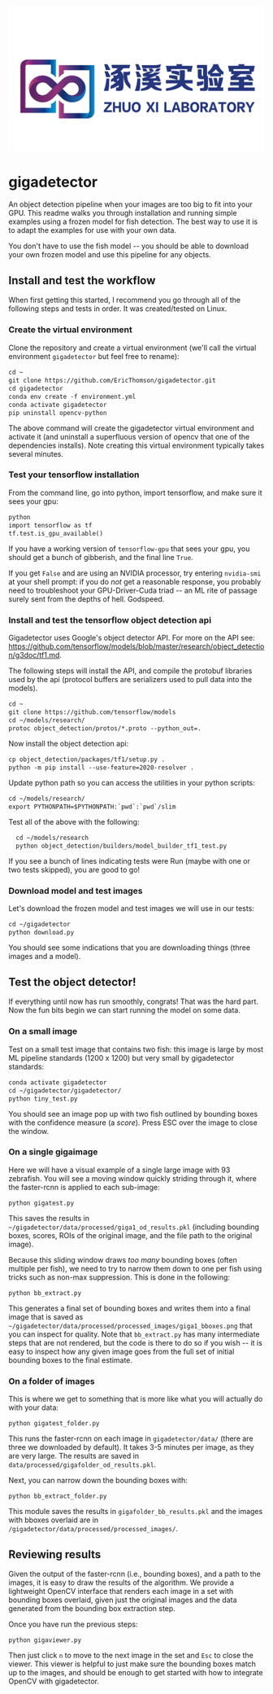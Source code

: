 ![Laboratory Logo](image/logo.png)

# gigadetector
An object detection pipeline when your images are too big to fit into your GPU. This readme walks you through installation and running simple examples using a frozen model for fish detection. The best way to use it is to adapt the examples for use with your own data.

You don't have to use the fish model -- you should be able to download your own frozen model and use this pipeline for any objects.

## Install and test the workflow
When first getting this started, I recommend you go through all of the following steps and tests in order. It was created/tested on Linux.

### Create the virtual environment
Clone the repository and create a virtual environment (we'll call the virtual environment `gigadetector` but feel free to rename):

    cd ~
    git clone https://github.com/EricThomson/gigadetector.git
    cd gigadetector
    conda env create -f environment.yml
    conda activate gigadetector
    pip uninstall opencv-python

The above command will create the gigadetector virtual environment and activate it (and uninstall a superfluous version of opencv that one of the dependencies installs).  Note creating this virtual environment typically takes several minutes.

### Test your tensorflow installation
From the command line, go into python, import tensorflow, and make sure it sees your gpu:

    python
    import tensorflow as tf
    tf.test.is_gpu_available()

If you have a working version of `tensorflow-gpu` that sees your gpu, you should get a bunch of gibberish, and the final line `True`.

If you get `False` and are using an NVIDIA processor, try entering `nvidia-smi` at your shell prompt: if you do *not* get a reasonable response, you probably need to troubleshoot your GPU-Driver-Cuda triad -- an ML rite of passage surely sent from the depths of hell. Godspeed.

### Install and test the tensorflow object detection api
Gigadetector uses Google's object detector API. For more on the API see:
 https://github.com/tensorflow/models/blob/master/research/object_detection/g3doc/tf1.md.

 The following steps will install the API, and compile the protobuf libraries used by the api (protocol buffers are serializers used to pull data into the models).

    cd ~
    git clone https://github.com/tensorflow/models
    cd ~/models/research/
    protoc object_detection/protos/*.proto --python_out=.

Now install the object detection api:

    cp object_detection/packages/tf1/setup.py .
    python -m pip install --use-feature=2020-resolver .

Update python path so you can access the utilities in your python scripts:

    cd ~/models/research/
    export PYTHONPATH=$PYTHONPATH:`pwd`:`pwd`/slim

Test all of the above with the following:

      cd ~/models/research
      python object_detection/builders/model_builder_tf1_test.py

If you see a bunch of lines indicating tests were Run (maybe with one or two tests skipped), you are good to go!

### Download model and test images
Let's download the frozen model and test images we will use in our tests:

    cd ~/gigadetector
    python download.py

You should see some indications that you are downloading things (three images and a model).

## Test the object detector!
If everything until now has run smoothly, congrats! That was the hard part. Now the fun bits begin we can start running the model on some data.

### On a small image
Test on a small test image that contains two fish: this image is large by most ML pipeline standards (1200 x 1200) but very small by gigadetector standards:

    conda activate gigadetector
    cd ~/gigadetector/gigadetector/
    python tiny_test.py

You should see an image pop up with two fish outlined by bounding boxes with the confidence measure (a *score*). Press ESC over the image to close the window.

### On a single gigaimage
Here we will have a visual example of a single large image with 93 zebrafish. You will see a moving window quickly striding through it, where the faster-rcnn is applied to each sub-image:

    python gigatest.py

This saves the results in `~/gigadetector/data/processed/giga1_od_results.pkl` (including bounding boxes, scores, ROIs of the original image, and the file path to the original image).

Because this sliding window draws *too many* bounding boxes (often multiple per fish), we need to try to narrow them down to one per fish using tricks such as non-max suppression. This is done in the following:

    python bb_extract.py

This generates a final set of bounding boxes and writes them into a final image that is saved as `~/gigadetector/data/processed/processed_images/giga1_bboxes.png` that you can inspect for quality. Note that `bb_extract.py` has many intermediate steps that are not rendered, but the code is there to do so if you wish -- it is easy to inspect how any given image goes from the full set of initial bounding boxes to the final estimate.


### On a folder of images
This is where we get to something that is more like what you will actually do with your data:

    python gigatest_folder.py

This runs the faster-rcnn on each image in `gigadetector/data/` (there are three we downloaded by default). It takes 3-5 minutes per image, as they are very large. The results are saved in `data/processed/gigafolder_od_results.pkl`.

Next, you can narrow down the bounding boxes with:

    python bb_extract_folder.py

This module saves the results in `gigafolder_bb_results.pkl` and the images with bboxes overlaid are in `/gigadetector/data/processed/processed_images/`.

## Reviewing results
Given the output of the faster-rcnn (i.e., bounding boxes), and a path to the images, it is easy to draw the results of the algorithm. We provide a lightweight OpenCV interface that renders each image in a set with bounding boxes overlaid, given just the original images and the data generated from the bounding box extraction step.

Once you have run the previous steps:

    python gigaviewer.py

Then just click `n` to move to the next image in the set and `Esc` to close the viewer. This viewer is helpful to just make sure the bounding boxes match up to the images, and should be enough to get started with how to integrate OpenCV with gigadetector.

